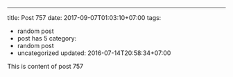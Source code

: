 ---
title: Post 757
date: 2017-09-07T01:03:10+07:00
tags:
  - random post
  - post has 5
category:
  - random post
  - uncategorized
updated: 2016-07-14T20:58:34+07:00

This is content of post 757